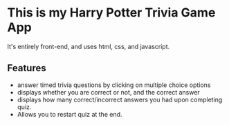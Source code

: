 <h1>This is my Harry Potter Trivia Game App</h1>
<p>It's entirely front-end, and uses html, css, and javascript.</p>

<h2>Features</h2>
<ul>
  <li>answer timed trivia questions by clicking on multiple choice options</li>
  <li>displays whether you are correct or not, and the correct answer</li>
  <li>displays how many correct/incorrect answers you had upon completing quiz.</li>
  <li>Allows you to restart quiz at the end.</li>
  </ul>
